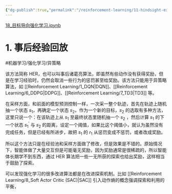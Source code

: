 ```yaml
---
{"dg-publish":true,"permalink":"/reinforcement-learning/11-hindsight-experience-replay/","dgPassFrontmatter":true,"created":"2023-10-20T15:20:38.227+08:00","updated":"2023-10-22T16:44:37.571+08:00"}
---
```


[18\_目标导向强化学习.ipynb](https://github.com/Aegis1863/ML_practice/blob/master/%E5%BC%BA%E5%8C%96%E5%AD%A6%E4%B9%A0%E7%AC%94%E8%AE%B0/18_%E7%9B%AE%E6%A0%87%E5%AF%BC%E5%90%91%E5%BC%BA%E5%8C%96%E5%AD%A6%E4%B9%A0.ipynb)
# 1. 事后经验回放
#机器学习/强化学习/异策略 

该方法简称 HER，也可以叫事后诸葛亮算法，即虽然有些动作没有获得奖励，但是在学习经验时，仍然会取消一些行为的惩罚甚至给奖励。该方法只能用于异策略算法，如 [[Reinforcement Learning/1_DQN\|DQN]]、[[Reinforcement Learning/6_DDPG\|DDPG]]、[[Reinforcement Learning/7_TD3\|TD3]] 等。

在采样方面，和前面的模型预测控制一样，一次采一整个轨迹，首先在轨迹上随机抽一个状态 $s_1$，再确定一个状态 $s_2$，作为一个新的目标，$s_2$ 的选取有多种方法，这里只说一个：在该轨迹上从 $s_1$ 至最终状态里随机抽一个 $s_2$ ，然后计算 $s_1$ 的下一个状态 $s_1^{'}$ 与 $s_2$ 的距离，设定一个阈值，如果比这个阈值小，就认为虽然没有完成任务，但是已经有所进步，故把 $s_1$ 的 $r_1$ 从惩罚变成不惩罚，或者改成奖励。

所以这个方法只是在经验池和采样方面做了修改，但是效果是不错的。原始情况下，智能体做了大量交互但是可能毫无奖励，因为奖励通常是很稀疏的，所以智能体长期学不到东西，通过 HER 算法把一些一无所获的探索也给出奖励，这样相当于鼓励了探索。

可以发现强化学习的很多改进算法都是在改进探索机制。比如 [[Reinforcement Learning/8_Soft Actor Critic (SAC)\|SAC]] 引入动作熵的概念强调探索和利用的平衡，

